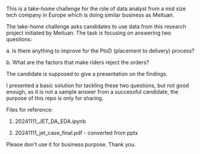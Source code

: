 This is a take-home challenge for the role of data analyst from a mid size tech company in Europe which is doing similar business as Meituan. 

The take-home challenge asks candidates to use data from this research project initiated by Meituan. The task is focusing on answering two questions:

a. Is there anything to improve for the PtoD (placement to delivery) process?

b. What are the factors that make riders reject the orders?

The candidate is supposed to give a presentation on the findings. 

I presented a basic solution for tackling these two questions, but not good enough, as it is not a sample answer from a successful candidate, the purpose of this repo is only for sharing. 

Files for reference:

1. 20241111_JET_DA_EDA.ipynb

2. 20241111_jet_case_final.pdf - converted from pptx

Please don't use it for business purpose. Thank you. 
